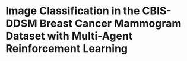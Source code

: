 # Image Classification in the CBIS-DDSM Breast Cancer Mammogram Dataset with Multi-Agent Reinforcement Learning
